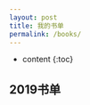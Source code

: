 ```yaml
---
layout: post
title: 我的书单
permalink: /books/
---
```


* content
{:toc}


2019书单
-----------------------------------------------------------------


